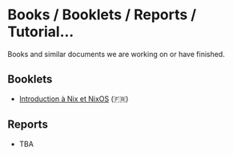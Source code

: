 # Books / Booklets / Reports / Tutorial...

Books and similar documents we are working on or have finished.

## Booklets

- [Introduction à Nix et NixOS](books/nixos/README.md) (🇫🇷)

## Reports

- TBA

